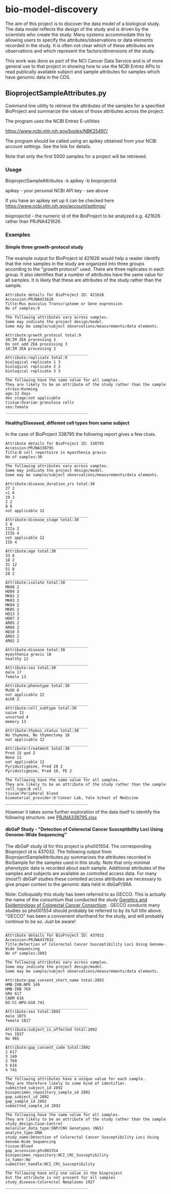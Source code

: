 # bio-model-discovery
The aim of this project is to discover the data model of a biological study. The data model reflects the design of the study and is driven by the scientists who create the study. Many systems accommodate this by allowing users to specify the attributes/observations or data elements recorded in the study. It is often not clear which of these attributes are observations and which represent the factors/dimensions of the study.

This work was done as part of the NCI Cancer Data Service and is of more general use to that project in showing how to use the NCBI Entrez APIs to read publically available subject and sample attributes for samples which have genomic data in the CDS.

## BioprojectSampleAttributes.py
Command line utility to retrieve the attributes of the samples for a specified BioProject and summarize the values of those attributes across the project.

The program uses the NCBI Entrez E-utilities

<https://www.ncbi.nlm.nih.gov/books/NBK25497/>

The program should be called using an apikey obtained from your NCBI account settings. See the link for details.


Note that only the first 5000 samples for a project will be retrieved.

### Usage
BioprojectSampleAttributes -k apikey -b bioprojectid

apikey - your personal NCBI API key - see above

If you have an apikey set up it can be checked here <https://www.ncbi.nlm.nih.gov/account/settings/>

bioprojectid - the numeric id of the BioProject to be analyzed e.g. 421626 rather than PRJNA421626.

### Examples
#### Simple three growth-protocol study
The example output for BioProject id 421626 would help a reader identify that the nine samples in the study are organized into three groups according to the "growth protocol" used. There are three replicates in each group. It also identifies that a number of attributes have the same value for all samples. It is likely that these are attributes of the study rather than the sample.

```
Attribute details for BioProject ID: 421626
Accession:PRJNA421626
Title:Mus musculus Transcriptome or Gene expression
No of samples:9
____________________________________
The following attributes vary across samples.
Some may indicate the project design/model.
Some may be sample/subject observations/measurements/data elements.

Attribute:growth_protocol total:9
30¦ÌM ZEA processing 3
Do not add ZEA processing 3
10¦ÌM ZEA processing 3
____________________________________
Attribute:replicate total:9
biological replicate 1 3
biological replicate 2 3
biological replicate 3 3
____________________________________
The following have the same value for all samples.
They are likely to be an attribute of the study rather than the sample
strain:Kunming
age:12 days
dev_stage:not applicable
tissue:Ovarian granulosa cells
sex:female
____________________________________
```
#### Healthy/Diseased, different cell types from same subject
In the case of BioProject 338795 the following report gives a few clues.

```
Attribute details for BioProject ID: 338795
Accession:PRJNA338795
Title:B cell repertoire in myasthenia gravis
No of samples:30
____________________________________
The following attributes vary across samples.
Some may indicate the project design/model.
Some may be sample/subject observations/measurements/data elements.

Attribute:disease_duration_yrs total:30
27 2
<1 6
19 2
2 2
8 6
not applicable 12
____________________________________
Attribute:disease_stage total:30
I 8
IIIa 2
IIIb 4
not applicable 12
IIb 4
____________________________________
Attribute:age total:30
33 6
18 2
31 12
51 8
28 2
____________________________________
Attribute:isolate total:30
MK08 2
HD09 3
MK02 2
MK03 2
MK04 2
MK05 2
HD13 3
HD07 3
AR05 2
AR04 2
HD10 3
AR03 2
AR02 2
____________________________________
Attribute:disease total:30
myasthenia gravis 18
healthy 12
____________________________________
Attribute:sex total:30
male 17
female 13
____________________________________
Attribute:phenotype total:30
MuSK 6
not applicable 22
AchR 2
____________________________________
Attribute:cell_subtype total:30
naive 13
unsorted 4
memory 13
____________________________________
Attribute:thymus_status total:30
No thymoma, No thymectomy 18
not applicable 12
____________________________________
Attribute:treatment total:30
Pred 15 qod 2
None 12
not applicable 12
Pyridostigmine, Pred 20 2
Pyridostigmine, Pred 10, PE 2
____________________________________
The following have the same value for all samples.
They are likely to be an attribute of the study rather than the sample
cell_type:B cell
tissue:Peripheral blood
biomaterial_provider:O'Connor Lab, Yale School of Medicine
____________________________________
```
However it takes some further exploration of the data itself to identify the following structure. see [PRJNA338795.xlsx](https://github.com/ianfore/bio-model-discovery/files/1564065/PRJNA338795.xlsx)

#### dbGaP Study - "Detection of Colorectal Cancer Susceptibility Loci Using Genome-Wide Sequencing"
The dbGaP study id for this project is phs001554. The corresponding Bioproject id is 437032. The following output from BioprojectSampleAttributes.py summarizes the attributes recorded in BioSample for the samples used in this study. Note that only minimal phenotypic data is recorded about each sample. Additional attributes of the samples and subjects are available as controlled access data. For many (most?) dbGaP studies these contolled access attributes are necessary to give proper context to the genomic data held in dbGaP/SRA.

Note: Colloquially this study has been referred to as GECCO. This is actually the name of the consortium that conducted the study [Genetics and Epidemirology of Colorectal Cancer Consortium](https://www.fredhutch.org/en/research/divisions/public-health-sciences-division/research/cancer-prevention/genetics-epidemiology-colorectal-cancer-consortium-gecco.html) . GECCO conducts many studies so phs001554 should probably be referred to by its full title above. "GECCO" has been a convenient shorthand for the study, and will probably continue to be so. Just be aware!

```
____________________________________
Attribute details for BioProject ID: 437032
Accession:PRJNA437032
Title:Detection of Colorectal Cancer Susceptibility Loci Using Genome-Wide Sequencing
No of samples:2892
____________________________________
The following attributes vary across samples.
Some may indicate the project design/model.
Some may be sample/subject observations/measurements/data elements.

Attribute:gap_consent_short_name total:2892
HMB-IRB-NPU 149
HMB-IRB 769
GRU 617
CADM 616
DS-CC-NPU-GSO 741
____________________________________
Attribute:sex total:2892
male 1075
female 1817
____________________________________
Attribute:subject_is_affected total:2892
Yes 1927
No 965
____________________________________
Attribute:gap_consent_code total:2892
1 617
3 149
2 769
5 616
4 741
____________________________________
The following attributes have a unique value for each sample. 
They are therefore likely to some kind of identifier.
submitted_subject_id 2892
biospecimen_repository_sample_id 2892
gap_subject_id 2892
gap_sample_id 2892
submitted_sample_id 2892
____________________________________
The following have the same value for all samples.
They are likely to be an attribute of the study rather than the sample
study_design:Case-Control
molecular_data_type:SNP/CNV Genotypes (NGS)
analyte_type:DNA
study_name:Detection of Colorectal Cancer Susceptibility Loci Using Genome-Wide Sequencing
tissue:Blood
gap_accession:phs001554
biospecimen_repository:NCI_CRC_Susceptibility
is_tumor:No
submitter_handle:NCI_CRC_Susceptibility
____________________________________
The following have only one value in the bioproject
but the attribute is not present for all samples
study_disease:Colorectal Neoplasms 1927
____________________________________
```
